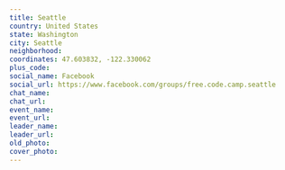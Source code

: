 ```yaml
---
title: Seattle
country: United States
state: Washington
city: Seattle
neighborhood: 
coordinates: 47.603832, -122.330062
plus_code:
social_name: Facebook
social_url: https://www.facebook.com/groups/free.code.camp.seattle
chat_name:
chat_url:
event_name:
event_url:
leader_name:
leader_url:
old_photo: 
cover_photo:
---
```

